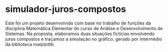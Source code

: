 # simulador-juros-compostos

Este foi um projeto desenvolvido com base no trabalho de funções da disciplina Matemática Elementar do curso de Análise e Desenvolvimento de Sistemas. Na proposta, elaboramos duas situações fictícias envolvendo juros compostos e traçamos a simulação no gráfico, gerado por intermédio da biblioteca matplotlib.
